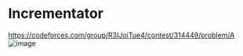 # Incrementator
https://codeforces.com/group/R3IJoiTue4/contest/314449/problem/A
![image](https://github.com/OrlovAlexey/Olympiad-programming/assets/33424589/af8c553c-6873-43b3-b1a8-317405f6a686)
